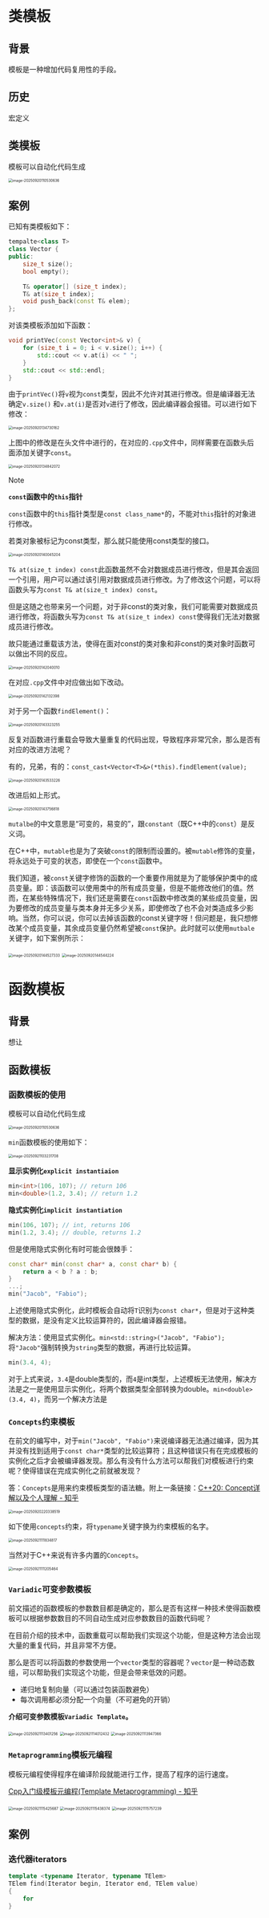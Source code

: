 # 类模板

## 背景

模板是一种增加代码复用性的手段。

## 历史

宏定义

## 类模板

模板可以自动化代码生成

<img src="./assets/image-20250920110530636.png" alt="image-20250920110530636" style="zoom: 50%;" />

## 案例

已知有类模板如下：

```C++
tempalte<class T>
class Vector {
public:
    size_t size();
    bool empty();
    
    T& operator[] (size_t index);
    T& at(size_t index);
    void push_back(const T& elem);
};
```

对该类模板添加如下函数：

```C++
void printVec(const Vector<int>& v) {
    for (size_t i = 0; i < v.size(); i++) {
        std::cout << v.at(i) << " ";
    }
    std::cout << std::endl;
}
```

由于`printVec()`将`v`视为`const`类型，因此不允许对其进行修改。但是编译器无法确定`v.size()` 和`v.at(i)`是否对`v`进行了修改，因此编译器会报错。可以进行如下修改：

<img src="./assets/image-20250920134730162.png" alt="image-20250920134730162" style="zoom: 50%;" />

上图中的修改是在头文件中进行的，在对应的`.cpp`文件中，同样需要在函数头后面添加关键字`const`。

<img src="./assets/image-20250920134842072.png" alt="image-20250920134842072" style="zoom: 50%;" />

> [!NOTE]
>
> **`const`函数中的`this`指针**
>
> `const`函数中的`this`指针类型是`const class_name*`的，不能对`this`指针的对象进行修改。

若类对象被标记为const类型，那么就只能使用const类型的接口。

<img src="./assets/image-20250920140045204.png" alt="image-20250920140045204" style="zoom: 50%;" />

`T& at(size_t index) const`此函数虽然不会对数据成员进行修改，但是其会返回一个引用，用户可以通过该引用对数据成员进行修改。为了修改这个问题，可以将函数头写为`const T& at(size_t index) const`。

但是这随之也带来另一个问题，对于非const的类对象，我们可能需要对数据成员进行修改，将函数头写为`const T& at(size_t index) const`使得我们无法对数据成员进行修改。

故只能通过重载该方法，使得在面对const的类对象和非const的类对象时函数可以做出不同的反应。

<img src="./assets/image-20250920142040010.png" alt="image-20250920142040010" style="zoom: 50%;" />

在对应`.cpp`文件中对应做出如下改动。

<img src="./assets/image-20250920142132398.png" alt="image-20250920142132398" style="zoom: 50%;" />

对于另一个函数`findElement()`：

<img src="./assets/image-20250920143323255.png" alt="image-20250920143323255" style="zoom:50%;" />

反复对函数进行重载会导致大量重复的代码出现，导致程序非常冗余，那么是否有对应的改进方法呢？

有的，兄弟，有的：`const_cast<Vector<T>&>(*this).findElement(value);`

<img src="./assets/image-20250920143533226.png" alt="image-20250920143533226" style="zoom: 50%;" />

改进后如上形式。

<img src="./assets/image-20250920143756818.png" alt="image-20250920143756818" style="zoom: 50%;" />

`mutalbe`的中文意思是“可变的，易变的”，跟`constant`（既C++中的`const`）是反义词。

在C++中，`mutable`也是为了突破`const`的限制而设置的。被`mutable`修饰的变量，将永远处于可变的状态，即使在一个`const`函数中。

我们知道，被`const`关键字修饰的函数的一个重要作用就是为了能够保护类中的成员变量。即：该函数可以使用类中的所有成员变量，但是不能修改他们的值。然而，在某些特殊情况下，我们还是需要在`const`函数中修改类的某些成员变量，因为要修改的成员变量与类本身并无多少关系，即使修改了也不会对类造成多少影响。当然，你可以说，你可以去掉该函数的const关键字呀！但问题是，我只想修改某个成员变量，其余成员变量仍然希望被`const`保护。此时就可以使用`mutbale`关键字，如下案例所示：

<img src="./assets/image-20250920144527333.png" alt="image-20250920144527333" style="zoom:50%;" />

<img src="./assets/image-20250920144544224.png" alt="image-20250920144544224" style="zoom:50%;" />

# 函数模板

## 背景

想让

## 函数模板

### 函数模板的使用

模板可以自动化代码生成

<img src="./assets/image-20250920110530636.png" alt="image-20250920110530636" style="zoom: 50%;" />

`min`函数模板的使用如下：

<img src="./assets/image-20250921103231708.png" alt="image-20250921103231708" style="zoom:50%;" />

**显示实例化`explicit instantiaion`**

```C++
min<int>(106, 107); // return 106
min<double>(1.2, 3.4); // return 1.2
```

**隐式实例化`implicit instantiation`**

```C++
min(106, 107); // int, returns 106
min(1.2, 3.4); // double, returns 1.2
```

但是使用隐式实例化有时可能会很棘手：

```C++
const char* min(const char* a, const char* b) {
	return a < b ? a : b;
}
...;
min("Jacob", "Fabio");
```

上述使用隐式实例化，此时模板会自动将`T`识别为`const char*`，但是对于这种类型的数据，是没有定义比较运算符的，因此编译器会报错。

解决方法：使用显式实例化。`min<std::string>("Jacob", "Fabio");`将`"Jacob"`强制转换为`string`类型的数据，再进行比较运算。

```C++
min(3.4, 4);
```

对于上式来说，`3.4`是double类型的，而`4`是int类型，上述模板无法使用，解决方法是之一是使用显示实例化，将两个数据类型全部转换为double。`min<double>(3.4, 4)`，而另一个解决方法是

### `Concepts`约束模板

在前文的编写中，对于`min("Jacob", "Fabio")`来说编译器无法通过编译，因为其并没有找到适用于`const char*`类型的比较运算符；且这种错误只有在完成模板的实例化之后才会被编译器发现。那么有没有什么方法可以帮我们对模板进行约束呢？使得错误在完成实例化之前就被发现？

答：`Concepts`是用来约束模板类型的语法糖。附上一条链接：[C++20: Concept详解以及个人理解 - 知乎](https://zhuanlan.zhihu.com/p/266086040)

<img src="./assets/image-20250920220338519.png" alt="image-20250920220338519" style="zoom:50%;" />

如下使用`concepts`约束，将`typename`关键字换为约束模板的名字。

<img src="./assets/image-20250921111834817.png" alt="image-20250921111834817" style="zoom:50%;" />

当然对于C++来说有许多内置的`Concepts`。

<img src="./assets/image-20250921111205464.png" alt="image-20250921111205464" style="zoom:50%;" />

### `Variadic`可变参数模板

前文描述的函数模板的参数数目都是确定的，那么是否有这样一种技术使得函数模板可以根据参数数目的不同自动生成对应参数数目的函数代码呢？

在目前介绍的技术中，函数重载可以帮助我们实现这个功能，但是这种方法会出现大量的重复代码，并且非常不方便。

那么是否可以将函数的参数使用一个`vector`类型的容器呢？`vector`是一种动态数组，可以帮助我们实现这个功能，但是会带来低效的问题。

* 递归地复制向量（可以通过包装函数避免）
* 每次调用都必须分配一个向量（不可避免的开销）

**介绍可变参数模板`Variadic Template`。**

<img src="./assets/image-20250921113401256.png" alt="image-20250921113401256" style="zoom:50%;" />

<img src="./assets/image-20250921114012432.png" alt="image-20250921114012432" style="zoom:50%;" />

<img src="./assets/image-20250921113947366.png" alt="image-20250921113947366" style="zoom:50%;" />

### `Metaprogramming`模板元编程

模板元编程使得程序在编译阶段就能进行工作，提高了程序的运行速度。

[Cpp入门级模板元编程(Template Metaprogramming) - 知乎](https://zhuanlan.zhihu.com/p/354927495)

<img src="./assets/image-20250921115425687.png" alt="image-20250921115425687" style="zoom:50%;" />

<img src="./assets/image-20250921115438374.png" alt="image-20250921115438374" style="zoom:50%;" />

<img src="./assets/image-20250921115757239.png" alt="image-20250921115757239" style="zoom:50%;" />

## 案例

### 迭代器iterators

```c++
template <typename Iterator, typename TElem>
TElem find(Iterator begin, Iterator end, TElem value)
{
	for 
}
```

